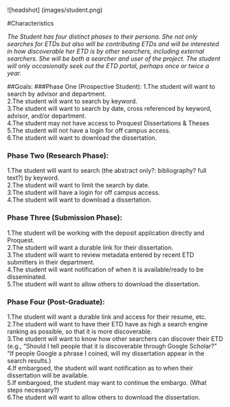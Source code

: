 ![headshot] (images/student.png)  

#Characteristics

*The Student has four distinct phases to their persona. She not only searches for ETDs but also will be contributing ETDs and will be interested in how discoverable her ETD is by other searchers, including external searchers. She will be both a searcher and user of the project. The student will only occasionally seek out the ETD portal, perhaps once or twice a year.*  

##Goals: 
###Phase One (Prospective Student):
  1.The student will want to search by advisor and department.  
  2.The student will want to search by keyword.  
  3.The student will want to search by date, cross referenced by keyword, advisor, and/or department.   
  4.The student may not have access to Proquest Dissertations & Theses  
  5.The student will not have a login for off campus access.  
  6.The student will want to download the dissertation.  
###	Phase Two (Research Phase):  
  1.The student will want to search (the abstract only?: bibliography? full text?) by keyword.  
  2.The student will want to limit the search by date.  
  3.The student will have a login for off campus access.  
  4.The student will want to download a dissertation.  
###	Phase Three (Submission Phase):  
  1.The student will be working with the deposit application directly and Proquest.  
  2.The student will want a durable link for their dissertation.  
  3.The student will want to review metadata entered by recent ETD submitters in their department.  
  4.The student will want notification of when it is available/ready to be disseminated.  
  5.The student will want to allow others to download the dissertation.  
###	Phase Four (Post-Graduate):  
  1.The student will want a durable link and access for their resume, etc.
  2.The student will want to have their ETD have as high a search engine ranking as possible, so that it is more discoverable.   
  3.The student will want to know how other searchers can discover their ETD (e.g., “Should I tell people that it is discoverable through Google Scholar?” “If people Google a phrase I coined, will my dissertation appear in the search results.)  
  4.If embargoed, the student will want notification as to when their dissertation will be available.  
  5.If embargoed, the student may want to continue the embargo. (What steps necessary?)  
  6.The student will want to allow others to download the dissertation.  

